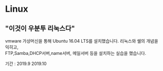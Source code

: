 # Linux
## "이것이 우분투 리눅스다"

vmware 가상머신을 통해 Ubuntu 16.04 LTS를 설치했습니다.
리눅스와 쉘의 개념을 익히고,   
FTP,Samba,DHCP서버,name서버, 메일서버 등을 설치하는 실습을 했습니다.
   
기간 : 2019.9 2019.10
